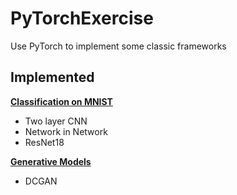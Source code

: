 # PyTorchExercise
Use PyTorch to implement some classic frameworks

## Implemented

**[Classification on MNIST](https://github.com/sunshineatnoon/PyTorchExercise/tree/master/classification)**
- Two layer CNN
- Network in Network
- ResNet18

**[Generative Models](https://github.com/sunshineatnoon/PyTorchExercise/tree/master/dcgan)**
- DCGAN
